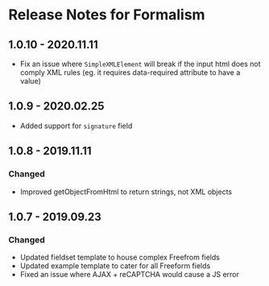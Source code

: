 # Release Notes for Formalism

## 1.0.10 - 2020.11.11

- Fix an issue where `SimpleXMLElement` will break if the input html does not comply XML rules (eg. it requires data-required attribute to have a value)

## 1.0.9 - 2020.02.25

-   Added support for `signature` field

## 1.0.8 - 2019.11.11

### Changed

-   Improved getObjectFromHtml to return strings, not XML objects

## 1.0.7 - 2019.09.23

### Changed

-   Updated fieldset template to house complex Freefrom fields
-   Updated example template to cater for all Freeform fields
-   Fixed an issue where AJAX + reCAPTCHA would cause a JS error

